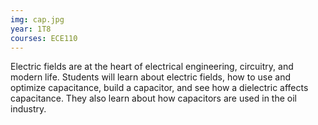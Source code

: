 ```yaml
---
img: cap.jpg
year: 1T8
courses: ECE110
---
```


Electric fields are at the heart of electrical engineering, circuitry, and modern life. Students will learn about electric fields, how to use and optimize capacitance, build a capacitor, and see how a dielectric affects capacitance. They also learn about how capacitors are used in the oil industry.

